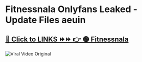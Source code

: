 
 # Fitnessnala Onlyfans Leaked - Update Files aeuin

## <h2><a href="https://clipsfans.com/Fitnessnala&ref=git">🔗 Click to LINKS ⏩⏩ 👉 🟢 Fitnessnala </a></h2>

<a href="https://clipsfans.com/Fitnessnala&ref=git" rel="nofollow" data-target="animated-image.originalLink"><img src="https://i.ibb.co.com/xMMVF88/686577567.gif" alt="Viral Video Original" style="max-width: 100%; display: inline-block;" data-target="animated-image.originalImage"></a>

